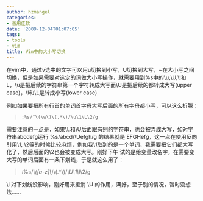 ```yaml
---
author: hzmangel
categories:
- 善用佳软
date: '2009-12-04T01:07:05'
tags:
- tools
- vim
title: Vim中的大小写切换
---
```

在vim中，通过v选中的文字可以用u切换到小写，U切换到大写，~在大小写之间切换，但是如果需要对选定的词做大小写操作，就需要用到%s中的\u,\U,\l和\
L，\u是把后续的字符串第一个字符转成大写而\U是把后续的都转成大写(upper case)，\l和\L是转成小写(lower case)

例如如果要把所有行首的单词首字母大写后面的所有字母都小写，可以这么折腾：

> `:%s/^\(\w\)\(.*\)/\u\1\L\2/g`

需要注意的一点是，如果\L和\U后面跟有别的字符串，也会被弄成大写，如对字符串abcdefg运行 %s/abcd/\Uefgh/g 的结果就是
EFGHefg，这一点在使用反向引用\1, \2等的时候比较麻烦，例如我\1取到的是一个单词，我需要把它们都大写化了，然后后面的\2也会被变成大写。刚好下午
试的是给变量改名字，在需要变大写的单词后面有一条下划线，于是就这么用了：

> :%s/_\\([a-z]\\)_\\(.*\\)/_\U\1\l_\2/g

\l 对下划线没影响，刚好用来抵消 \U 的作用，满好，至于别的情况，暂时没想法……